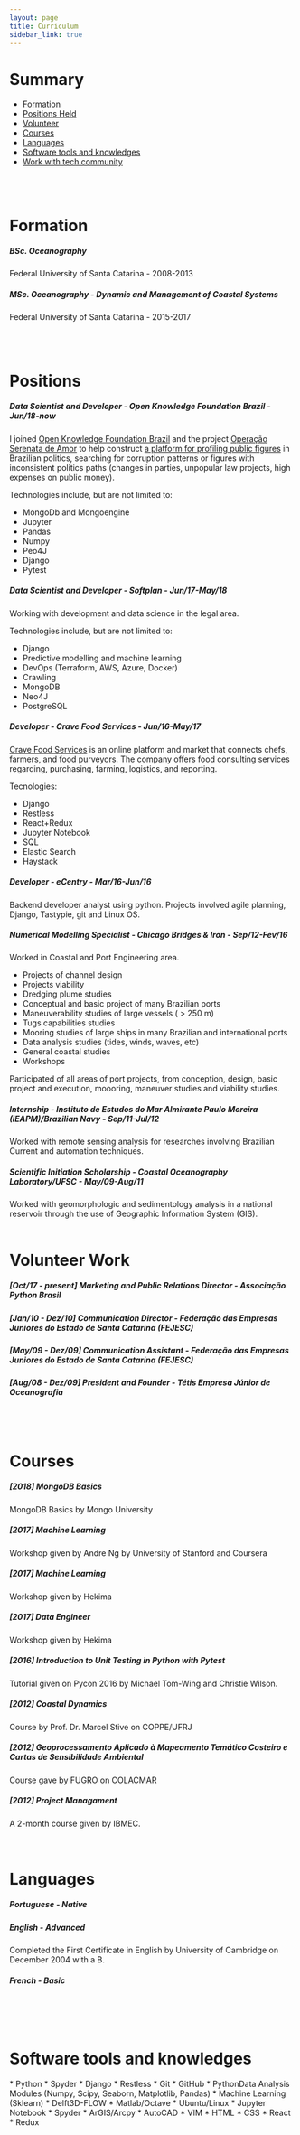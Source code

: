 ```yaml
---
layout: page
title: Curriculum
sidebar_link: true
---
```


<h1>Summary</h1>

* [Formation](#formation)
* [Positions Held](#positions)
* [Volunteer](#volunteer)
* [Courses](#courses)
* [Languages](#languages)
* [Software tools and knowledges](#tools)
* [Work with tech community](http://leportella.com/community.html)

<br/>
<br/>

<h1 id='formation'>Formation</h1>

<h5>BSc. Oceanography</h5>
<p>Federal University of Santa Catarina - 2008-2013</p>

<h5>MSc. Oceanography - Dynamic and Management of Coastal Systems</h5>
<p>Federal University of Santa Catarina - 2015-2017</p>

<br/>
<br/>

<h1 id='positions'>Positions</h1>

<h5>Data Scientist and Developer - Open Knowledge Foundation Brazil - Jun/18-now</h5>

I joined [Open Knowledge Foundation Brazil](br.okfn.org) and the project [Operação Serenata de Amor](https://serenata.ai/)
 to help construct [a platform for profiling public figures](https://github.com/okfn-brasil/perfil) in Brazilian politics, 
searching for corruption patterns or figures with inconsistent politics paths 
(changes in parties, unpopular law projects, high expenses on public money).

Technologies include, but are not limited to:
* MongoDb and Mongoengine 
* Jupyter
* Pandas
* Numpy
* Peo4J
* Django
* Pytest

<h5>Data Scientist and Developer - Softplan - Jun/17-May/18</h5>
Working with development and data science in the legal area.

Technologies include, but are not limited to:
* Django
* Predictive modelling and machine learning
* DevOps (Terraform, AWS, Azure, Docker)
* Crawling
* MongoDB
* Neo4J
* PostgreSQL

<h5>Developer - Crave Food Services - Jun/16-May/17</h5>

[Crave Food Services](http://sourcewhatsgood.com/) is an online platform and market that connects chefs, farmers, and food purveyors. The company offers food consulting services regarding, purchasing, farming, logistics, and reporting.

Tecnologies:
* Django
* Restless
* React+Redux
* Jupyter Notebook
* SQL
* Elastic Search
* Haystack

<h5>Developer - eCentry - Mar/16-Jun/16</h5>
Backend developer analyst using python. Projects involved agile planning, Django, Tastypie, git and Linux OS.

<h5>Numerical Modelling Specialist - Chicago Bridges & Iron - Sep/12-Fev/16</h5>

Worked in Coastal and Port Engineering area.

* Projects of channel design
* Projects viability
* Dredging plume studies
* Conceptual and basic project of many Brazilian ports
* Maneuverability studies of large vessels ( > 250 m)
* Tugs capabilities studies
* Mooring studies of large ships in many Brazilian and international ports
* Data analysis studies (tides, winds, waves, etc)
* General coastal studies
* Workshops

Participated of all areas of port projects, from conception, design, basic project and execution, moooring, maneuver studies and viability studies.

<h5>Internship - Instituto de Estudos do Mar Almirante Paulo Moreira (IEAPM)/Brazilian Navy - Sep/11-Jul/12</h5>
Worked with remote sensing analysis for researches involving Brazilian Current and automation techniques.

<h5>Scientific Initiation Scholarship - Coastal Oceanography Laboratory/UFSC - May/09-Aug/11</h5>
Worked with geomorphologic and sedimentology analysis in a national reservoir through the use of Geographic Information System (GIS).

<br/>
<br/>

<h1 id='volunteer'>Volunteer Work</h1>

<h5>[Oct/17 - present] Marketing and Public Relations Director - Associação Python Brasil</h5>

<h5>[Jan/10 - Dez/10] Communication Director - Federação das Empresas Juniores do Estado de Santa Catarina (FEJESC)</h5>

<h5>[May/09 - Dez/09] Communication Assistant - Federação das Empresas Juniores do Estado de Santa Catarina (FEJESC)</h5>

<h5>[Aug/08 - Dez/09] President and Founder - Tétis Empresa Júnior de Oceanografia</h5>

<br/>
<br/>

<h1 id='courses'>Courses</h1>

<h5>[2018] MongoDB Basics</h5>
MongoDB Basics by Mongo University

<h5>[2017] Machine Learning</h5>
Workshop given by Andre Ng by University of Stanford and Coursera 

<h5>[2017] Machine Learning</h5>
Workshop given by Hekima

<h5>[2017] Data Engineer</h5>
Workshop given by Hekima

<h5>[2016] Introduction to Unit Testing in Python with Pytest</h5>
Tutorial given on Pycon 2016 by Michael Tom-Wing and Christie Wilson.

<h5>[2012] Coastal Dynamics</h5>
Course by Prof. Dr. Marcel Stive on COPPE/UFRJ

<h5>[2012] Geoprocessamento Aplicado à Mapeamento Temático Costeiro e Cartas de Sensibilidade Ambiental</h5>
Course gave by FUGRO on COLACMAR

<h5>[2012] Project Managament</h5>
A 2-month course given by IBMEC.

<br/>
<br/>
<br/>

<h1 id='languages'>Languages</h1>

<h5>Portuguese - Native</h5>

<h5>English - Advanced</h5>
Completed the First Certificate in English by University of Cambridge on December 2004 with a B.

<h5>French - Basic</h5>

<br/>
<br/>
<br/>

<h1 id='tools'>Software tools and knowledges</h1>
* Python
* Spyder
* Django
* Restless
* Git 
* GitHub
* PythonData Analysis Modules (Numpy, Scipy, Seaborn, Matplotlib, Pandas)
* Machine Learning (Sklearn)
* Delft3D-FLOW
* Matlab/Octave
* Ubuntu/Linux
* Jupyter Notebook
* Spyder
* ArGIS/Arcpy
* AutoCAD
* VIM
* HTML
* CSS
* React
* Redux
